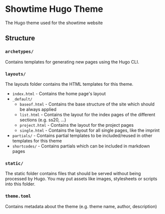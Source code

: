 # Showtime Hugo Theme
The Hugo theme used for the showtime website

## Structure

### `archetypes/`
Contains templates for generating new pages using the Hugo CLI.

### `layouts/`
The layouts folder contains the HTML templates for this theme.
* `index.html` - Contains the home page's layout
* `_default/`
  * `baseof.html` - Contains the base structure of the site which should be always applied
  * `list.html` - Contains the layout for the index pages of the different sections (e.g. ss20, ...)
  * `project.html` - Contains the layout for the project pages
  * `single.html` - Contains the layout for all single pages, like the imprint
* `partials/` - Contains partial templates to be included/reused in other templates for this theme
* `shortcodes/` - Contains partials which can be included in markdown pages

### `static/`
The static folder contains files that should be served without being processed by Hugo. You may put assets like images, stylesheets or scripts into this folder.

### `theme.toml`
Contains metadata about the theme (e.g. theme name, author, description)
